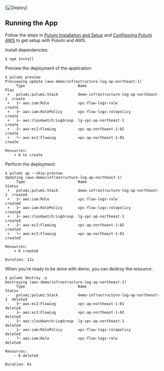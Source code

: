 [![Deploy](https://get.pulumi.com/new/button.svg)]

## Running the App

Follow the steps in [Pulumi Installation and Setup](https://www.pulumi.com/docs/get-started/install/) and [Configuring Pulumi
AWS](https://www.pulumi.com/registry/packages/aws/installation-configuration/) to get setup with Pulumi and AWS.

Install dependencies:

```
$ npm install
```

Preview the deployment of the application:

```
$ pulumi preview
Previewing update (aws-demo/infrastructure-log-ap-northeast-1)
     Type                        Name                                    Plan
 +   pulumi:pulumi:Stack         demo-infrastructure-log-ap-northeast-1  create
 +   ├─ aws:iam:Role             vpc-flow-logs-role                      create
 +   ├─ aws:iam:RolePolicy       vpc-flow-logs-rolepolicy                create
 +   ├─ aws:cloudwatch:LogGroup  lg-vpc-ap-northeast-1                   create
 +   ├─ aws:ec2:FlowLog          vpc-ap-northeast-1-02                   create
 +   └─ aws:ec2:FlowLog          vpc-ap-northeast-1-01                   create

Resources:
    + 6 to create
```

Perform the deployment:

```
$ pulumi up --skip-preview
Updating (aws-demo/infrastructure-log-ap-northeast-1)
     Type                        Name                                    Status
 +   pulumi:pulumi:Stack         demo-infrastructure-log-ap-northeast-1  created
 +   ├─ aws:iam:Role             vpc-flow-logs-role                      created
 +   ├─ aws:iam:RolePolicy       vpc-flow-logs-rolepolicy                created
 +   ├─ aws:cloudwatch:LogGroup  lg-vpc-ap-northeast-1                   created
 +   ├─ aws:ec2:FlowLog          vpc-ap-northeast-1-02                   created
 +   └─ aws:ec2:FlowLog          vpc-ap-northeast-1-01                   created

Resources:
    + 6 created

Duration: 11s
```

When you're ready to be done with demo, you can destroy the resource:

```
$ pulumi destroy -y
Destroying (aws-demo/infrastructure-log-ap-northeast-1)
     Type                        Name                                    Status
 -   pulumi:pulumi:Stack         demo-infrastructure-log-ap-northeast-1  deleted
 -   ├─ aws:ec2:FlowLog          vpc-ap-northeast-1-01                   deleted
 -   ├─ aws:ec2:FlowLog          vpc-ap-northeast-1-02                   deleted
 -   ├─ aws:cloudwatch:LogGroup  lg-vpc-ap-northeast-1                   deleted
 -   ├─ aws:iam:RolePolicy       vpc-flow-logs-rolepolicy                deleted
 -   └─ aws:iam:Role             vpc-flow-logs-role                      deleted

Resources:
    - 6 deleted

Duration: 6s
```
